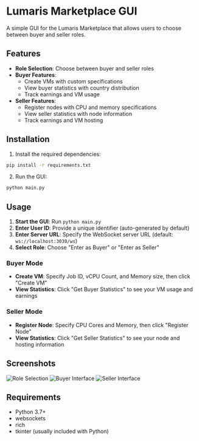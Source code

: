 # Lumaris Marketplace GUI

A simple GUI for the Lumaris Marketplace that allows users to choose between buyer and seller roles.

## Features

- **Role Selection**: Choose between buyer and seller roles
- **Buyer Features**:
  - Create VMs with custom specifications
  - View buyer statistics with country distribution
  - Track earnings and VM usage
- **Seller Features**:
  - Register nodes with CPU and memory specifications
  - View seller statistics with node information
  - Track earnings and VM hosting

## Installation

1. Install the required dependencies:

```bash
pip install -r requirements.txt
```

2. Run the GUI:

```bash
python main.py
```

## Usage

1. **Start the GUI**: Run `python main.py`
2. **Enter User ID**: Provide a unique identifier (auto-generated by default)
3. **Enter Server URL**: Specify the WebSocket server URL (default: `ws://localhost:3030/ws`)
4. **Select Role**: Choose "Enter as Buyer" or "Enter as Seller"

### Buyer Mode

- **Create VM**: Specify Job ID, vCPU Count, and Memory size, then click "Create VM"
- **View Statistics**: Click "Get Buyer Statistics" to see your VM usage and earnings

### Seller Mode

- **Register Node**: Specify CPU Cores and Memory, then click "Register Node"
- **View Statistics**: Click "Get Seller Statistics" to see your node and hosting information

## Screenshots

![Role Selection](https://via.placeholder.com/800x200?text=Role+Selection)
![Buyer Interface](https://via.placeholder.com/800x400?text=Buyer+Interface)
![Seller Interface](https://via.placeholder.com/800x400?text=Seller+Interface)

## Requirements

- Python 3.7+
- websockets
- rich
- tkinter (usually included with Python)

